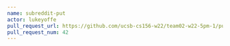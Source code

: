 ```yaml
---
name: subreddit-put
actor: lukeyoffe
pull_request_url: https://github.com/ucsb-cs156-w22/team02-w22-5pm-1/pull/42
pull_request_num: 42
---
```

